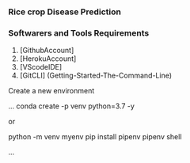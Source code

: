 ### Rice crop Disease Prediction

### Softwarers and Tools Requirements

1. [GithubAccount]
2. [HerokuAccount] 
3. [VScodeIDE]
3. [GitCLI] 
(Getting-Started-The-Command-Line)

Create a new environment

...
conda create -p venv python=3.7 -y

or 

python -m venv myenv
pip install pipenv
pipenv shell

...

